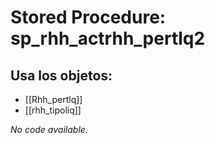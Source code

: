 # Stored Procedure: sp_rhh_actrhh_pertlq2

## Usa los objetos:
- [[Rhh_pertlq]]
- [[rhh_tipoliq]]

*No code available.*
